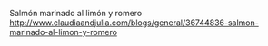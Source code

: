Salmón marinado al limón y romero	http://www.claudiaandjulia.com/blogs/general/36744836-salmon-marinado-al-limon-y-romero
